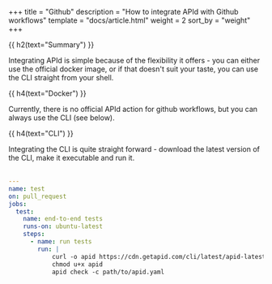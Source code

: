 +++
title = "Github"
description = "How to integrate APId with Github workflows"
template = "docs/article.html"
weight = 2
sort_by = "weight"
+++

{{ h2(text="Summary") }}

Integrating APId is simple because of the flexibility it offers - you can either use the official docker image, or if that doesn't suit your taste, 
you can use the CLI straight from your shell.

{{ h4(text="Docker") }}

Currently, there is no official APId action for github workflows, but you can always use the CLI (see below).

{{ h4(text="CLI") }}

Integrating the CLI is quite straight forward - download the latest version of the CLI, make it executable and run it.
<br><br>

```yaml
---
name: test
on: pull_request
jobs:
  test:
    name: end-to-end tests
    runs-on: ubuntu-latest
    steps:
      - name: run tests
        run: |
            curl -o apid https://cdn.getapid.com/cli/latest/apid-latest-linux-amd64
            chmod u+x apid
            apid check -c path/to/apid.yaml
```